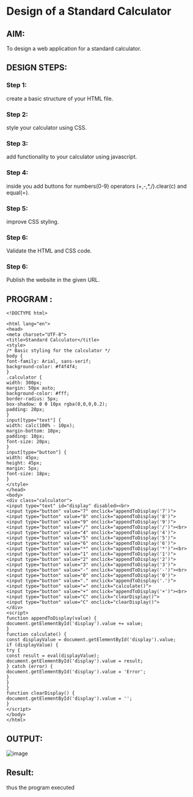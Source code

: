 # Design of a Standard Calculator

## AIM:

To design a web application for a standard calculator.

## DESIGN STEPS:

### Step 1:
create a basic structure of your HTML file.

### Step 2:
style your calculator using CSS.


### Step 3:
add functionality to your calculator using javascript.


### Step 4:
inside you add buttons for numbers(0-9) operators (+,-,*,/).clear(c) and equal(=).


### Step 5:
improve CSS styling.

### Step 6:

Validate the HTML and CSS code.

### Step 6:

Publish the website in the given URL.

## PROGRAM :
```
<!DOCTYPE html>

<html lang="en">
<head>
<meta charset="UTF-8">
<title>Standard Calculator</title>
<style>
/* Basic styling for the calculator */
body {
font-family: Arial, sans-serif;
background-color: #f4f4f4;
}
.calculator {
width: 300px;
margin: 50px auto;
background-color: #fff;
border-radius: 5px;
box-shadow: 0 0 10px rgba(0,0,0,0.2);
padding: 20px;
}
input[type="text"] {
width: calc(100% - 10px);
margin-bottom: 10px;
padding: 10px;
font-size: 20px;
}
input[type="button"] {
width: 45px;
height: 45px;
margin: 5px;
font-size: 18px;
}
</style>
</head>
<body>
<div class="calculator">
<input type="text" id="display" disabled><br>
<input type="button" value="7" onclick="appendToDisplay('7')">
<input type="button" value="8" onclick="appendToDisplay('8')">
<input type="button" value="9" onclick="appendToDisplay('9')">
<input type="button" value="/" onclick="appendToDisplay('/')"><br>
<input type="button" value="4" onclick="appendToDisplay('4')">
<input type="button" value="5" onclick="appendToDisplay('5')">
<input type="button" value="6" onclick="appendToDisplay('6')">
<input type="button" value="*" onclick="appendToDisplay('*')"><br>
<input type="button" value="1" onclick="appendToDisplay('1')">
<input type="button" value="2" onclick="appendToDisplay('2')">
<input type="button" value="3" onclick="appendToDisplay('3')">
<input type="button" value="-" onclick="appendToDisplay('-')"><br>
<input type="button" value="0" onclick="appendToDisplay('0')">
<input type="button" value="." onclick="appendToDisplay('.')">
<input type="button" value="=" onclick="calculate()">
<input type="button" value="+" onclick="appendToDisplay('+')"><br>
<input type="button" value="C" onclick="clearDisplay()">
<input type="button" value="C" onclick="clearDisplay()">
</div>
<script>
function appendToDisplay(value) {
document.getElementById('display').value += value;
}
function calculate() {
const displayValue = document.getElementById('display').value;
if (displayValue) {
try {
const result = eval(displayValue);
document.getElementById('display').value = result;
} catch (error) {
document.getElementById('display').value = 'Error';
}
}
}
function clearDisplay() {
document.getElementById('display').value = '';
}
</script>
</body>
</html>

```

## OUTPUT:


![image](https://github.com/prathyusharavi/standard-calculator/assets/147474424/e8349036-2df1-48ca-b49b-128ce9694169)






## Result:
thus the program executed
